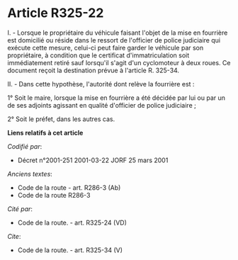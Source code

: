 # Article R325-22

I. - Lorsque le propriétaire du véhicule faisant l'objet de la mise en fourrière est domicilié ou réside dans le ressort de
l'officier de police judiciaire qui exécute cette mesure, celui-ci peut faire garder le véhicule par son propriétaire, à
condition que le certificat d'immatriculation soit immédiatement retiré sauf lorsqu'il s'agit d'un cyclomoteur à deux roues.
Ce document reçoit la destination prévue à l'article R. 325-34.

II. - Dans cette hypothèse, l'autorité dont relève la fourrière est :

1° Soit le maire, lorsque la mise en fourrière a été décidée par lui ou par un de ses adjoints agissant en qualité d'officier
de police judiciaire ;

2° Soit le préfet, dans les autres cas.

**Liens relatifs à cet article**

_Codifié par_:

  - Décret n°2001-251 2001-03-22 JORF 25 mars 2001

_Anciens textes_:

  - Code de la route - art. R286-3 (Ab)
  - Code de la route R286-3

_Cité par_:

  - Code de la route. - art. R325-24 (VD)

_Cite_:

  - Code de la route. - art. R325-34 (V)
